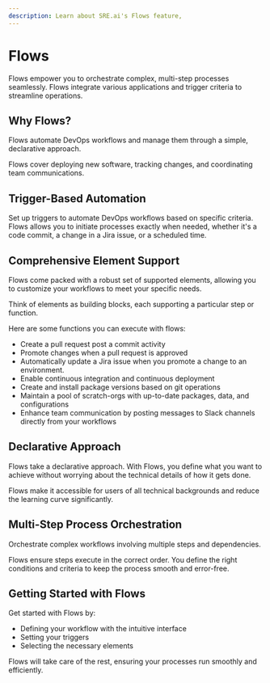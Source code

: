 ```yaml
---
description: Learn about SRE.ai's Flows feature,
---
```


# Flows

Flows empower you to orchestrate complex, multi-step processes seamlessly. Flows integrate various applications and trigger criteria to streamline operations.

## **Why Flows?**

Flows automate DevOps workflows and manage them through a simple, declarative approach.

Flows cover deploying new software, tracking changes, and coordinating team communications.

## **Trigger-Based Automation**

Set up triggers to automate DevOps workflows based on specific criteria. Flows allows you to initiate processes exactly when needed, whether it's a code commit, a change in a Jira issue, or a scheduled time.

## Comprehensive Element Support

Flows come packed with a robust set of supported elements, allowing you to customize your workflows to meet your specific needs.

Think of elements as building blocks, each supporting a particular step or function.

Here are some functions you can execute with flows:

* Create a pull request post a commit activity
* Promote changes when a pull request is approved
* Automatically update a Jira issue when you promote a change to an environment.
* Enable continuous integration and continuous deployment
* Create and install package versions based on git operations
* Maintain a pool of scratch-orgs with up-to-date packages, data, and configurations
* Enhance team communication by posting messages to Slack channels directly from your workflows

## **Declarative Approach**

Flows take a declarative approach. With Flows, you define what you want to achieve without worrying about the technical details of how it gets done.

Flows make it accessible for users of all technical backgrounds and reduce the learning curve significantly.

## **Multi-Step Process Orchestration**

Orchestrate complex workflows involving multiple steps and dependencies.

Flows ensure steps execute in the correct order. You define the right conditions and criteria to keep the process smooth and error-free.

## **Getting Started with Flows**

Get started with Flows by:

* Defining your workflow with the intuitive interface
* Setting your triggers
* Selecting the necessary elements

Flows will take care of the rest, ensuring your processes run smoothly and efficiently.
